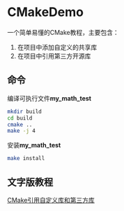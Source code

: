 # CMakeDemo

一个简单易懂的CMake教程，主要包含：

1. 在项目中添加自定义的共享库
2. 在项目中引用第三方开源库

## 命令
编译可执行文件**my_math_test**
```bash
mkdir build
cd build
cmake ..
make -j 4
```
安装**my_math_test**
```bash
make install
```

## 文字版教程

[CMake引用自定义库和第三方库](https://zhuanlan.zhihu.com/p/687058798)
